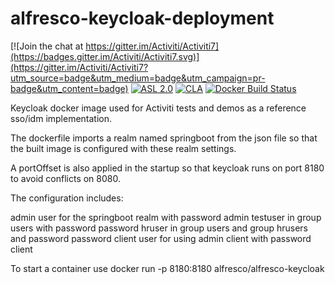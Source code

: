 # alfresco-keycloak-deployment
[![Join the chat at https://gitter.im/Activiti/Activiti7](https://badges.gitter.im/Activiti/Activiti7.svg)](https://gitter.im/Activiti/Activiti7?utm_source=badge&utm_medium=badge&utm_campaign=pr-badge&utm_content=badge) [![ASL 2.0](https://img.shields.io/hexpm/l/plug.svg)](https://github.com/Alfresco/alfresco-keycloak-deployment/blob/master/LICENSE.txt) [![CLA](https://cla-assistant.io/readme/badge/Alfresco/alfresco-keycloak-deployment)](https://cla-assistant.io/Alfresco/alfresco-keycloak-deployment)  [![Docker Build Status](https://img.shields.io/docker/build/alfresco/alfresco-keycloak.svg)](https://hub.docker.com/r/alfresco/alfresco-keycloak/)

Keycloak docker image used for Activiti tests and demos as a reference sso/idm implementation.

The dockerfile imports a realm named springboot from the json file so that the built image is configured with these realm settings.

A portOffset is also applied in the startup so that keycloak runs on port 8180 to avoid conflicts on 8080.

The configuration includes:

admin user for the springboot realm with password admin
testuser in group users with password password
hruser in group users and group hrusers and password password
client user for using admin client with password client

To start a container use docker run -p 8180:8180 alfresco/alfresco-keycloak
